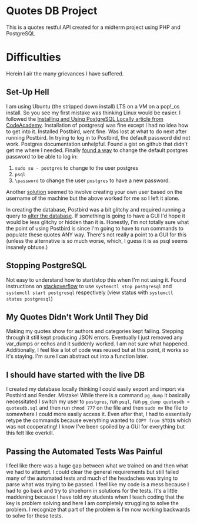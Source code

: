 # Quotes DB Project
This is a quotes restful API created for a midterm project using PHP and PostgreSQL

# Difficulties
Herein I air the many grievances I have suffered.

## Set-Up Hell
I am using Ubuntu (the stripped down install) LTS on a VM on a pop!_os install. So you see my first mistake was thinking Linux would be easier. I followed the [Installing and Using PostgreSQL Locally article from CodeAcademy](https://www.codecademy.com/article/installing-and-using-postgresql-locally). Installation of postgresql was fine except I had no idea how to get into it. Installed Postbird, went fine. Was lost at what to do next after running Postbird. In trying to log in to Postbird, the default password did not work. Postgres documentation unhelpful. Found a gist on github that didn't get me where I needed. Finally [found a way](https://discuss.codecademy.com/t/setting-up-postgresql-ubuntu-linux-cannot-connect-dont-know-password/635248) to change the default postgres password to be able to log in: 
1. ```sudo su - postgres``` to change to the user postgres
2. ```psql```
3. ```\password``` to change the user `postgres` to have a new password.

Another [solution](https://discuss.codecademy.com/t/postbird-cant-connect/609229) seemed to involve creating your own user based on the username of the machine but the above worked for me so I left it alone.

In creating the database, Postbird was a bit glitchy and required running a query to [alter the database](https://stackoverflow.com/questions/68895862/how-to-add-foreign-key-in-postgresql). If something is going to have a GUI I'd hope it would be less glitchy or hidden than it is. Honestly, I'm not totally sure what the point of using Postbird is since I'm going to have to run commands to populate these quotes ANY way. There's not really a point to a GUI for this (unless the alternative is so much worse, which, I guess it is as psql seems insanely obtuse.) 

## Stopping PostgreSQL
Not easy to understand how to start/stop this when I'm not using it. Found instructions on [stackoverflow](https://stackoverflow.com/a/49828382) to use ```systemctl stop postgresql``` and ```systemctl start postgresql``` respectively (view status with ```systemctl status postgresql```)

## My Quotes Didn't Work Until They Did
Making my quotes show for authors and categories kept failing. Stepping through it still kept producing JSON errors. Eventually I just removed any var_dumps or echos and it suddenly worked. I am not sure what happened. Additionally, I feel like a lot of code was reused but at this point, it works so it's staying. I'm sure I can abstract out into a function later.

## I should have started with the live DB
I created my database locally thinking I could easily export and import via Postbird and Render. Mistake! While there is a command ```pg_dump``` it basically necessitated I switch my user to ```postgres```, run ```psql```, run ```pg_dump quotesdb > quotesdb.sql``` and then run ```chmod 777``` on the file and then ```sudo mv``` the file to somewhere I could more easily access it. Even after that, I had to essentially retype the commands because everything wanted to ```COPY from STDIN``` which was not cooperating! I know I've been spoiled by a GUI for everything but this felt like overkill.

## Passing the Automated Tests Was Painful
I feel like there was a huge gap between what we trained on and then what we had to attempt. I could clear the general requirements but still failed many of the automated tests and much of the headaches was trying to parse what was trying to be passed. I feel like my code is a mess because I had to go back and try to shoehorn in solutions for the tests. It's a little maddening because I have told *my* students when I teach coding that the key is problem solving and here I am completely struggling to solve the problem. I recognize that part of the problem is I'm now working backwards to solve for these tests.